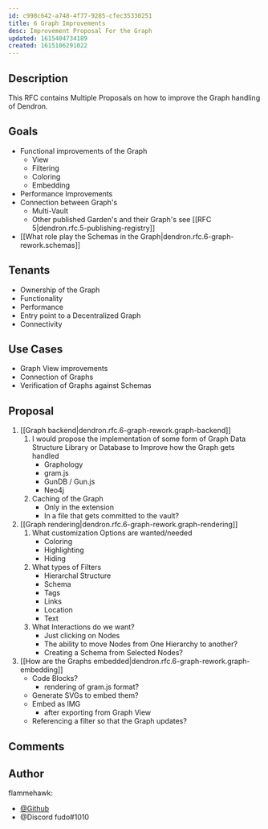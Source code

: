 ```yaml
---
id: c998c642-a748-4f77-9285-cfec35330251
title: 6 Graph Improvements
desc: Improvement Proposal For the Graph
updated: 1615404734189
created: 1615106291022
---
```


## Description

This RFC contains Multiple Proposals on how to improve the Graph handling of Dendron.

## Goals

- Functional improvements of the Graph
  - View
  - Filtering
  - Coloring
  - Embedding
- Performance Improvements
- Connection between Graph's
  - Multi-Vault
  - Other published Garden's and their Graph's see [[RFC 5|dendron.rfc.5-publishing-registry]]
- [[What role play the Schemas in the Graph|dendron.rfc.6-graph-rework.schemas]]

## Tenants

- Ownership of the Graph
- Functionality
- Performance
- Entry point to a Decentralized Graph
- Connectivity

## Use Cases

- Graph View improvements
- Connection of Graphs
- Verification of Graphs against Schemas

## Proposal

1. [[Graph backend|dendron.rfc.6-graph-rework.graph-backend]]
    1. I would propose the implementation of some form of Graph Data Structure Library or Database to Improve how the Graph gets handled
        - Graphology
        - gram.js
        - GunDB / Gun.js
        - Neo4j
    1. Caching of the Graph
        - Only in the extension
        - In a file that gets committed to the vault?
2. [[Graph rendering|dendron.rfc.6-graph-rework.graph-rendering]]
    1. What customization Options are wanted/needed
        - Coloring
        - Highlighting
        - Hiding
    1. What types of Filters
        - Hierarchal Structure
        - Schema
        - Tags
        - Links
        - Location
        - Text
    1. What Interactions do we want?
        - Just clicking on Nodes
        - The ability to move Nodes from One Hierarchy to another?
        - Creating a Schema from Selected Nodes?
3. [[How are the Graphs embedded|dendron.rfc.6-graph-rework.graph-embedding]]
    - Code Blocks?
        - rendering of gram.js format?
    - Generate SVGs to embed them?
    - Embed as IMG
        - after exporting from Graph View
    - Referencing a filter so that the Graph updates?

## Comments

## Author

flammehawk:

- [@Github](https://github.com/flammehawk)
- @Discord fudo#1010
